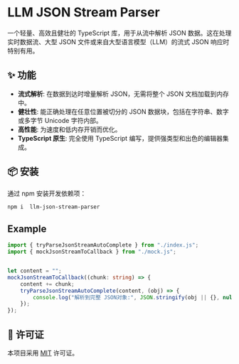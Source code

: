 # LLM JSON Stream Parser

一个轻量、高效且健壮的 TypeScript 库，用于从流中解析 JSON 数据。这在处理实时数据流、大型 JSON 文件或来自大型语言模型（LLM）的流式 JSON 响应时特别有用。

## ✨ 功能

-   **流式解析**: 在数据到达时增量解析 JSON，无需将整个 JSON 文档加载到内存中。
-   **健壮性**: 能正确处理在任意位置被切分的 JSON 数据块，包括在字符串、数字或多字节 Unicode 字符内部。
-   **高性能**: 为速度和低内存开销而优化。
-   **TypeScript 原生**: 完全使用 TypeScript 编写，提供强类型和出色的编辑器集成。

## 📦 安装

通过 npm 安装开发依赖项：

```bash
npm i  llm-json-stream-parser
```


## Example 
```typescript
import { tryParseJsonStreamAutoComplete } from "./index.js";
import { mockJsonStreamToCallback } from "./mock.js";


let content = "";
mockJsonStreamToCallback((chunk: string) => {
	content += chunk;
    tryParseJsonStreamAutoComplete(content, (obj) => {
        console.log("解析到完整 JSON对象:", JSON.stringify(obj || {}, null, 2));
    });
});

```

## 📄 许可证

本项目采用 [MIT](LICENSE) 许可证。
